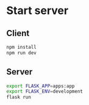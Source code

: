 # Start server

## Client

```sh
npm install
npm run dev
```

## Server

```sh
export FLASK_APP=apps:app
export FLASK_ENV=development
flask run
```
